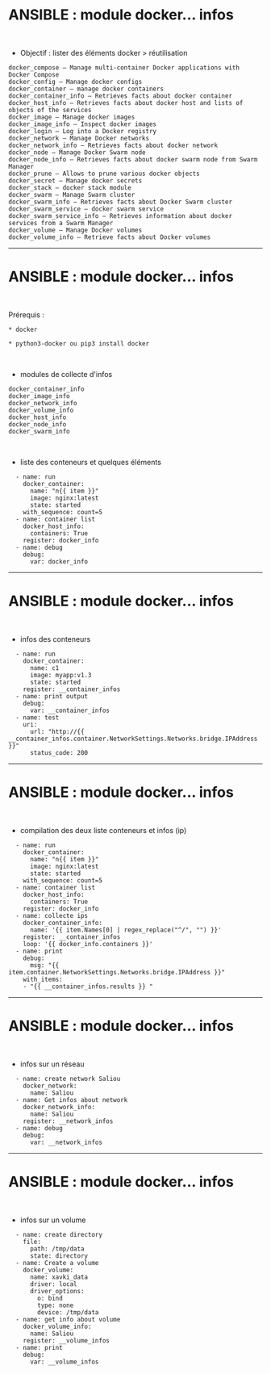 

# ANSIBLE : module docker... infos


<br>

* Objectif : lister des éléments docker > réutilisation


```
docker_compose – Manage multi-container Docker applications with Docker Compose
docker_config – Manage docker configs
docker_container – manage docker containers
docker_container_info – Retrieves facts about docker container
docker_host_info – Retrieves facts about docker host and lists of objects of the services
docker_image – Manage docker images
docker_image_info – Inspect docker images
docker_login – Log into a Docker registry
docker_network – Manage Docker networks
docker_network_info – Retrieves facts about docker network
docker_node – Manage Docker Swarm node
docker_node_info – Retrieves facts about docker swarm node from Swarm Manager
docker_prune – Allows to prune various docker objects
docker_secret – Manage docker secrets
docker_stack – docker stack module
docker_swarm – Manage Swarm cluster
docker_swarm_info – Retrieves facts about Docker Swarm cluster
docker_swarm_service – docker swarm service
docker_swarm_service_info – Retrieves information about docker services from a Swarm Manager
docker_volume – Manage Docker volumes
docker_volume_info – Retrieve facts about Docker volumes
```

------------------------------------------------------------------

# ANSIBLE : module docker... infos

<br>

Prérequis :

	* docker

	* python3-docker ou pip3 install docker

<br>

* modules de collecte d'infos

```
docker_container_info
docker_image_info
docker_network_info
docker_volume_info
docker_host_info
docker_node_info
docker_swarm_info
```

<br>

* liste des conteneurs et quelques éléments

```
  - name: run
    docker_container:
      name: "n{{ item }}"
      image: nginx:latest
      state: started
    with_sequence: count=5
  - name: container list
    docker_host_info:
      containers: True
    register: docker_info
  - name: debug
    debug:
      var: docker_info
```

----------------------------------------------------------------------------------------------

# ANSIBLE : module docker... infos


<br>

* infos des conteneurs

```
  - name: run
    docker_container:
      name: c1
      image: myapp:v1.3
      state: started
    register: __container_infos
  - name: print output
    debug:
      var: __container_infos
  - name: test
    uri:
      url: "http://{{ __container_infos.container.NetworkSettings.Networks.bridge.IPAddress }}"
      status_code: 200
```

----------------------------------------------------------------------------------------------

# ANSIBLE : module docker... infos


<br>

* compilation des deux liste conteneurs et infos (ip)

```
  - name: run
    docker_container:
      name: "n{{ item }}"
      image: nginx:latest
      state: started
    with_sequence: count=5
  - name: container list
    docker_host_info:
      containers: True
    register: docker_info
  - name: collecte ips
    docker_container_info:
      name: '{{ item.Names[0] | regex_replace("^/", "") }}'
    register: __container_infos
    loop: '{{ docker_info.containers }}'
  - name: print
    debug:
      msg: "{{ item.container.NetworkSettings.Networks.bridge.IPAddress }}"
    with_items:
    - "{{ __container_infos.results }} "
```

----------------------------------------------------------------------------------------------

# ANSIBLE : module docker... infos


<br>

* infos sur un réseau

```
  - name: create network Saliou
    docker_network:
      name: Saliou
  - name: Get infos about network
    docker_network_info:
      name: Saliou
    register: __network_infos
  - name: debug
    debug:
      var: __network_infos
```

----------------------------------------------------------------------------------------------

# ANSIBLE : module docker... infos

<br>

* infos sur un volume

```
  - name: create directory
    file:
      path: /tmp/data
      state: directory
  - name: Create a volume
    docker_volume:
      name: xavki_data
      driver: local
      driver_options:
        o: bind
        type: none
        device: /tmp/data
  - name: get info about volume
    docker_volume_info:
      name: Saliou
    register: __volume_infos
  - name: print
    debug:
      var: __volume_infos
```




